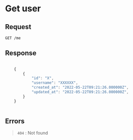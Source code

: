 # Get user

## Request

`GET /me`


## Response

```javascript
    
    {
        { 
            "id": "X",
            "username": "XXXXXX",
            "created_at": "2022-05-22T09:21:26.000000Z",
            "updated_at": "2022-05-22T09:21:26.000000Z",
        }
    }
    
```

## Errors

> `404` : Not found
